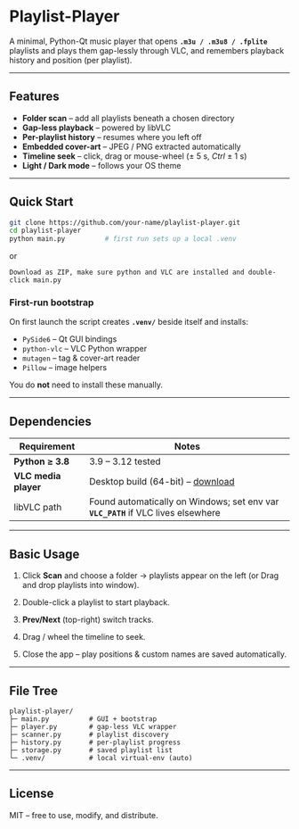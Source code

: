 # Playlist-Player

A minimal, Python-Qt music player that opens **`.m3u / .m3u8 / .fplite`** playlists and plays them gap-lessly through VLC, and remembers playback history and position (per playlist).

---

## Features
* **Folder scan** – add all playlists beneath a chosen directory  
* **Gap-less playback** – powered by libVLC  
* **Per-playlist history** – resumes where you left off  
* **Embedded cover-art** – JPEG / PNG extracted automatically  
* **Timeline seek** – click, drag or mouse-wheel (± 5 s, *Ctrl* ± 1 s)  
* **Light / Dark mode** – follows your OS theme

---

## Quick Start

```bash
git clone https://github.com/your-name/playlist-player.git
cd playlist-player
python main.py          # first run sets up a local .venv
````
or
````
Download as ZIP, make sure python and VLC are installed and double-click main.py
````

### First-run bootstrap

On first launch the script creates **`.venv/`** beside itself and installs:

* `PySide6` – Qt GUI bindings
* `python-vlc` – VLC Python wrapper
* `mutagen` – tag & cover-art reader
* `Pillow` – image helpers

You do **not** need to install these manually.

---

## Dependencies

| Requirement          | Notes                                                                             |
| -------------------- | --------------------------------------------------------------------------------- |
| **Python ≥ 3.8**     | 3.9 – 3.12 tested                                                                 |
| **VLC media player** | Desktop build (64-bit) – [download](https://www.videolan.org/vlc/)                |
| libVLC path          | Found automatically on Windows; set env var **`VLC_PATH`** if VLC lives elsewhere |

---

## Basic Usage

1. Click **Scan** and choose a folder → playlists appear on the left (or Drag and drop playlists into window).
  
2. Double-click a playlist to start playback.
3. **Prev/Next** (top-right) switch tracks.
4. Drag / wheel the timeline to seek.
5. Close the app – play positions & custom names are saved automatically.

---

## File Tree

```
playlist-player/
├─ main.py          # GUI + bootstrap
├─ player.py        # gap-less VLC wrapper
├─ scanner.py       # playlist discovery
├─ history.py       # per-playlist progress
├─ storage.py       # saved playlist list
└─ .venv/           # local virtual-env (auto)
```

---

## License

MIT – free to use, modify, and distribute.

```
```
